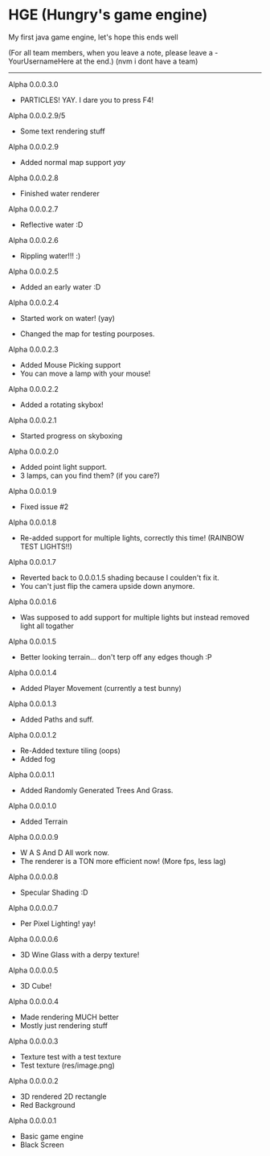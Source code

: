 # HGE (Hungry's game engine)
My first java game engine, let's hope this ends well

(For all team members, when you leave a note, please leave a -YourUsernameHere at the end.)
(nvm i dont have a team)
_______________________

 Alpha 0.0.0.3.0
+ PARTICLES! YAY. I dare you to press F4!

 Alpha 0.0.0.2.9/5
+ Some text rendering stuff

 Alpha 0.0.0.2.9
+ Added normal map support *yay*

 Alpha 0.0.0.2.8
+ Finished water renderer
 
 Alpha 0.0.0.2.7
+ Reflective water :D

 Alpha 0.0.0.2.6
+ Rippling water!!! :)

 Alpha 0.0.0.2.5
+ Added an early water :D

 Alpha 0.0.0.2.4
+ Started work on water! (yay)
* Changed the map for testing pourposes.

 Alpha 0.0.0.2.3
+ Added Mouse Picking support
+ You can move a lamp with your mouse!

 Alpha 0.0.0.2.2
+ Added a rotating skybox!

 Alpha 0.0.0.2.1
+ Started progress on skyboxing

 Alpha 0.0.0.2.0
+ Added point light support. 
+ 3 lamps, can you find them? (if you care?)

 Alpha 0.0.0.1.9
* Fixed issue #2

 Alpha 0.0.0.1.8
+ Re-added support for multiple lights, correctly this time! (RAINBOW TEST LIGHTS!!)

 Alpha 0.0.0.1.7
+ Reverted back to 0.0.0.1.5 shading because I coulden't fix it.
+ You can't just flip the camera upside down anymore.

 Alpha 0.0.0.1.6
+ Was supposed to add support for multiple lights but instead removed light all togather

 Alpha 0.0.0.1.5
+ Better looking terrain... don't terp off any edges though :P

 Alpha 0.0.0.1.4
+ Added Player Movement (currently a test bunny)

 Alpha 0.0.0.1.3
+ Added Paths and suff.

 Alpha 0.0.0.1.2
+ Re-Added texture tiling (oops)
+ Added fog

 Alpha 0.0.0.1.1
+ Added Randomly Generated Trees And Grass.

 Alpha 0.0.0.1.0
+ Added Terrain
 
 Alpha 0.0.0.0.9
+ W A S And D All work now.
+ The renderer is a TON more efficient now! (More fps, less lag)

 Alpha 0.0.0.0.8
+ Specular Shading :D

 Alpha 0.0.0.0.7
+ Per Pixel Lighting! yay!

 Alpha 0.0.0.0.6
+ 3D Wine Glass with a derpy texture!

 Alpha 0.0.0.0.5
+ 3D Cube!

 Alpha 0.0.0.0.4
+ Made rendering MUCH better
+ Mostly just rendering stuff

 Alpha 0.0.0.0.3
+ Texture test with a test texture
+ Test texture (res/image.png)

 Alpha 0.0.0.0.2
+ 3D rendered 2D rectangle
+ Red Background

 Alpha 0.0.0.0.1
+ Basic game engine
+ Black Screen
